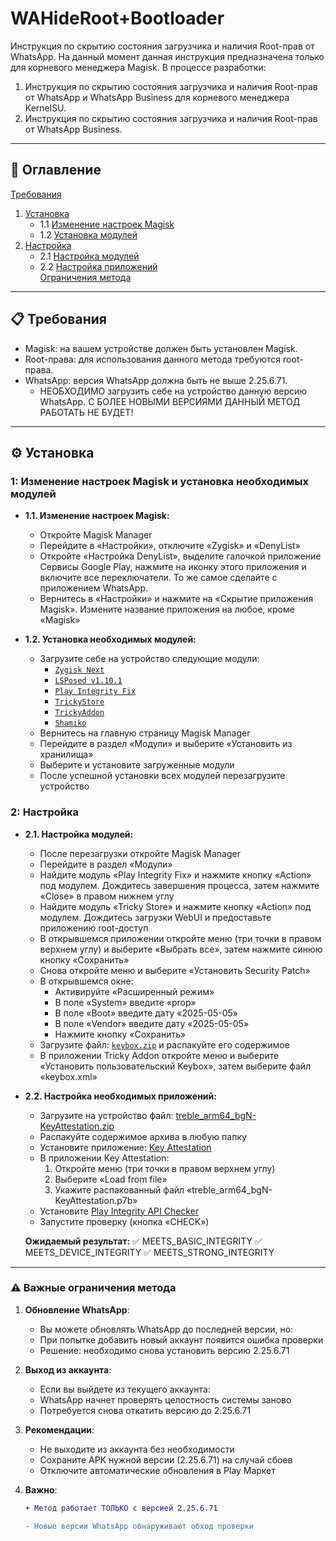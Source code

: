 # WAHideRoot+Bootloader
Инструкция по скрытию состояния загрузчика и наличия Root-прав от WhatsApp. На данный момент данная инструкция предназначена только для корневого менеджера Magisk.
В процессе разработки:
1. Инструкция по скрытию состояния загрузчика и наличия Root-прав от WhatsApp и WhatsApp Business для корневого менеджера KernelSU.
2. Инструкция по скрытию состояния загрузчика и наличия Root-прав от WhatsApp Business.

---

## 📌 **Оглавление**  
[Требования](#-требования)  
1. [Установка](#-установка)  
   - 1.1 [Изменение настроек Magisk](#1-изменение-настроек-magisk)  
   - 1.2 [Установка модулей](#1-установка-необходимых-модулей)  
2. [Настройка](#-настройка)  
   - 2.1 [Настройка модулей](#2-настройка-модулей)  
   - 2.2 [Настройка приложений](#2-настройка-необходимых-приложений)  
[Ограничения метода](#-важные-ограничения-метода)   

---

## 📋 **Требования**  
- Magisk: на вашем устройстве должен быть установлен Magisk.
- Root-права: для использования данного метода требуются root-права.  
- WhatsApp: версия WhatsApp должна быть не выше 2.25.6.71.
    - НЕОБХОДИМО загрузить себе на устройство данную версию WhatsApp. С БОЛЕЕ НОВЫМИ ВЕРСИЯМИ ДАННЫЙ МЕТОД РАБОТАТЬ НЕ БУДЕТ!

---

## ⚙️ **Установка**  
### 1: Изменение настроек Magisk и установка необходимых модулей 
- **1.1. Изменение настроек Magisk:**
   - Откройте Magisk Manager
   - Перейдите в «Настройки», отключите «Zygisk» и «DenyList»
   - Откройте «Настройка DenyList», выделите галочкой приложение Сервисы Google Play, нажмите на иконку этого приложения и включите все переключатели. То же самое сделайте с приложением WhatsApp.
   - Вернитесь в «Настройки» и нажмите на «Скрытие приложения Magisk». Измените название приложения на любое, кроме «Magisk»

- **1.2. Установка необходимых модулей:**
   - Загрузите себе на устройство следующие модули: 
     - [`Zygisk Next`](https://github.com/Dr-TSNG/ZygiskNext/releases)
     - [`LSPosed v1.10.1`](https://github.com/JingMatrix/LSPosed/releases)
     - [`Play Integrity Fix`](https://mmrl.dev/repository/aptoftisk/playintegrityfix)
     - [`TrickyStore`](https://github.com/5ec1cff/TrickyStore/releases)
     - [`TrickyAddon`](https://github.com/KOWX712/Tricky-Addon-Update-Target-List/releases/tag/v3.9)
     - [`Shamiko`](https://github.com/LSPosed/LSPosed.github.io/releases)
   - Вернитесь на главную страницу Magisk Manager
   - Перейдите в раздел «Модули» и выберите «Установить из хранилища»
   - Выберите и установите загруженные модули
   - После успешной установки всех модулей перезагрузите устройство

### 2: Настройка
- **2.1. Настройка модулей:**
   - После перезагрузки откройте Magisk Manager
   - Перейдите в раздел «Модули»
   - Найдите модуль «Play Integrity Fix» и нажмите кнопку «Action» под модулем. Дождитесь завершения процесса, затем нажмите «Close» в правом нижнем углу
   - Найдите модуль «Tricky Store» и нажмите кнопку «Action» под модулем. Дождитесь загрузки WebUI и предоставьте приложению root-доступ
   - В открывшемся приложении откройте меню (три точки в правом верхнем углу) и выберите «Выбрать все», затем нажмите синюю кнопку «Сохранить»
   - Снова откройте меню и выберите «Установить Security Patch»
   - В открывшемся окне:
     - Активируйте «Расширенный режим»
     - В поле «System» введите «prop»
     - В поле «Boot» введите дату «2025-05-05»
     - В поле «Vendor» введите дату «2025-05-05»
     - Нажмите кнопку «Сохранить»
   - Загрузите файл: [`keybox.zip`](https://github.com/user-attachments/files/20700522/keybox.zip) и распакуйте его содержимое
   - В приложении Tricky Addon откройте меню и выберите «Установить пользовательский Keybox», затем выберите файл «keybox.xml»

- **2.2. Настройка необходимых приложений:**
   - Загрузите на устройство файл: [treble_arm64_bgN-KeyAttestation.zip](https://github.com/user-attachments/files/20734091/treble_arm64_bgN-KeyAttestation.zip)
   - Распакуйте содержимое архива в любую папку
   - Установите приложение: [Key Attestation](https://github.com/vvb2060/KeyAttestation/releases)
   - В приложении Key Attestation:
     1. Откройте меню (три точки в правом верхнем углу)
     2. Выберите «Load from file»
     3. Укажите распакованный файл «treble_arm64_bgN-KeyAttestation.p7b»
   - Установите [Play Integrity API Checker](https://play.google.com/store/apps/details?id=gr.nikolasspyr.integritycheck)
   - Запустите проверку (кнопка «CHECK»)

   **Ожидаемый результат:**
✅ MEETS_BASIC_INTEGRITY
✅ MEETS_DEVICE_INTEGRITY
✅ MEETS_STRONG_INTEGRITY

---

### ⚠️ Важные ограничения метода

1. **Обновление WhatsApp**:
   - Вы можете обновлять WhatsApp до последней версии, но:
   - При попытке добавить новый аккаунт появится ошибка проверки
   - Решение: необходимо снова установить версию 2.25.6.71

2. **Выход из аккаунта**:
   - Если вы выйдете из текущего аккаунта:
   - WhatsApp начнет проверять целостность системы заново
   - Потребуется снова откатить версию до 2.25.6.71

3. **Рекомендации**:
   - Не выходите из аккаунта без необходимости
   - Сохраните APK нужной версии (2.25.6.71) на случай сбоев
   - Отключите автоматические обновления в Play Маркет

4. **Важно**:
   ```diff
   + Метод работает ТОЛЬКО с версией 2.25.6.71
   
   - Новые версии WhatsApp обнаруживают обход проверки
